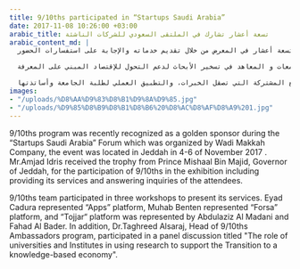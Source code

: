```yaml
---
title: 9/10ths participated in “Startups Saudi Arabia”
date: 2017-11-08 10:26:00 +03:00
arabic_title: تسعة أعشار تشارك في الملتقى السعودي للشركات الناشئة
arabic_content_md: |
  كرم محافظ جدة الأمير مشعل بن ماجد، برنامج تسعة أعشار لرعايته الذهبية في "الملتقى السعودي للشركات الناشئة" الذي نظمته شركة وادي مكة و المقام في مدينة جدة ابتداء من تاريخ 4 حتى 6 من شهر نوفمبر 2017، حيث استلم درع التكريم رئيس البرنامج المهندس أمجد إدريس، نظير مشاركة برنامج تسعة أعشار في المعرض من خلال تقديم خدماته والإجابة على استفسارات الحضور.

  كما شارك فريق العمل في تقديم ثلاث ورش عمل مختصة للحديث عن أبرز الخدمات، حيث شارك كل من إياد قدورة كممثل لمنصة تطبيقاتي، والمهندس مهاب بنتن ممثلاً عن منصة فرصة، كما أن منصة تُجّار تم تمثيلها من قبل عبدالعزيز المدني وفهد البدر. في حين شاركت رئيسة برنامج سفراء تسعة أعشار الدكتورة تغريد السراج في جلسة حوارية تحت عنوان "دور الجامعات و المعاهد في تسخير الأبحاث لدعم التحول للإقتصاد المبني على المعرفة".

  الجدير بالذكر أن وادي مكة هي شركة استثمارية تمتلكها جامعة أم القرى، تهدف إلى المساهمة الفاعلة في تطوير اقتصاد المعرفة عبر الشراكة بين المؤسسات التعليمية والبحثية ومجتمع الأعمال والاستثمار على أسس تجارية، من خلال الاستثمار في المشاريع المشتركة التي تصقل الخبرات، والتطبيق العملي لطلبة الجامعة وأساتذتها.
images:
- "/uploads/%D8%AA%D9%83%D8%B1%D9%8A%D9%85.jpg"
- "/uploads/%D9%85%D8%B9%D8%B1%D8%B6%20%D8%AC%D8%AF%D8%A9%201.jpg"
---
```


9/10ths program was recently recognized as a golden sponsor during the “Startups Saudi Arabia” Forum which was organized by Wadi Makkah Company, the event was located in Jeddah in 4-6 of November 2017 . Mr.Amjad Idris received the trophy from Prince Mishaal Bin Majid, Governor of Jeddah, for the participation of 9/10ths in the exhibition including providing its services and answering inquiries of the attendees.

9/10ths team participated in three workshops to present its services. Eyad Cadura represented “Apps” platform, Muhab Benten represented “Forsa” platform, and “Tojjar“ platform was represented by Abdulaziz Al Madani and Fahad Al Bader. In addition,  Dr.Taghreed Alsaraj, Head of 9/10ths Ambassadors program, participated in a panel discussion titled "The role of universities and Institutes in using research to support the Transition to a knowledge-based economy".
